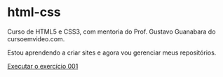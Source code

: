 # html-css
 Curso de HTML5 e CSS3, com mentoria do Prof. Gustavo Guanabara do cursoemvideo.com.

 Estou aprendendo a criar sites e agora vou gerenciar meus repositórios.

<a href="https://nayneves.github.io/html-css/html-css/M%C3%B3dulo%201/Exerc%C3%ADcios/ex001%20-%20Tags%20b%C3%A1sicas/index.html">Executar o exercício 001</a>